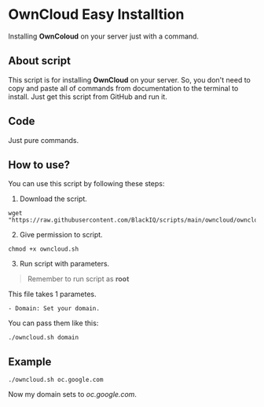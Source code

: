 # OwnCloud Easy Installtion

Installing **OwnColoud** on your server just with a command.

## About script

This script is for installing **OwnCloud** on your server. So, you don't need to copy and paste all of commands from documentation to the terminal to install. Just get this script from GitHub and run it.

## Code

Just pure commands.

## How to use?

You can use this script by following these steps:

1. Download the script.

```shell
wget "https://raw.githubusercontent.com/BlackIQ/scripts/main/owncloud/owncloud.sh"
```

2. Give permission to script.

```shell
chmod +x owncloud.sh
```

3. Run script with parameters.

> Remember to run script as **root**

This file takes 1 parametes.

    - Domain: Set your domain.

You can pass them like this:

```shell
./owncloud.sh domain
```

## Example

```shell
./owncloud.sh oc.google.com
```

Now my domain sets to _oc.google.com_.
